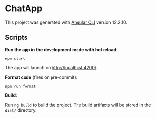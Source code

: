 # ChatApp

This project was generated with [Angular CLI](https://github.com/angular/angular-cli) version 12.2.10.

## Scripts

__Run the app in the development mode with hot reload__:

```
npm start
```
The app will launch on [http://localhost:4200/](http://localhost:4200/).

__Format code__ (fires on pre-commit):
```
npm run format
```

__Build__:

Run `ng build` to build the project. The build artifacts will be stored in the `dist/` directory.

